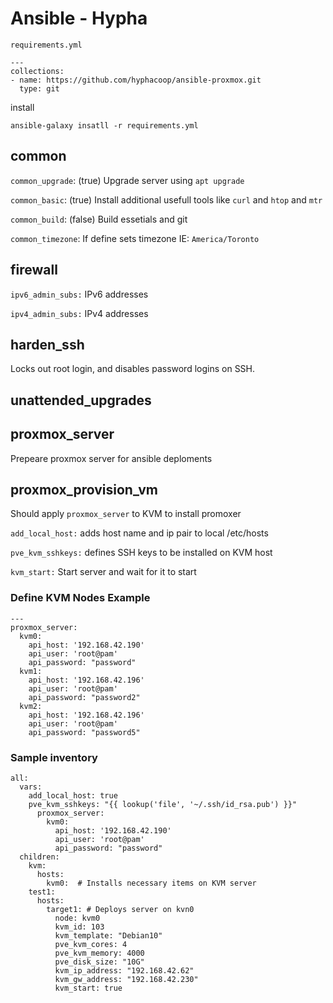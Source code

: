 # Ansible - Hypha


`requirements.yml`
```
---
collections:
- name: https://github.com/hyphacoop/ansible-proxmox.git
  type: git
```
install

```
ansible-galaxy insatll -r requirements.yml
```
## common

`common_upgrade`: (true) Upgrade server using `apt upgrade`

`common_basic`: (true) Install additional usefull tools like `curl` and `htop` and `mtr`

`common_build`: (false) Build essetials and git

`common_timezone`: If define sets timezone IE: `America/Toronto`

## firewall

`ipv6_admin_subs:` IPv6 addresses

`ipv4_admin_subs:` IPv4 addresses

## harden_ssh

Locks out root login, and disables password logins on SSH.

## unattended_upgrades

## proxmox_server

Prepeare proxmox server for ansible deploments

## proxmox_provision_vm

Should apply `proxmox_server` to KVM to install promoxer

`add_local_host:` adds host name and ip pair to local /etc/hosts

`pve_kvm_sshkeys:` defines SSH keys to be installed on KVM host

`kvm_start:` Start server and wait for it to start


### Define KVM Nodes Example

```
---
proxmox_server:
  kvm0:
    api_host: '192.168.42.190'
    api_user: 'root@pam'
    api_password: "password"
  kvm1:
    api_host: '192.168.42.196'
    api_user: 'root@pam'
    api_password: "password2"
  kvm2:
    api_host: '192.168.42.196'
    api_user: 'root@pam'
    api_password: "password5"
```

### Sample inventory

```
all:
  vars:
    add_local_host: true
    pve_kvm_sshkeys: "{{ lookup('file', '~/.ssh/id_rsa.pub') }}"
      proxmox_server:
        kvm0:
          api_host: '192.168.42.190'
          api_user: 'root@pam'
          api_password: "password"
  children:
    kvm:
      hosts:
        kvm0:  # Installs necessary items on KVM server
    test1:
      hosts:
        target1: # Deploys server on kvn0
          node: kvm0
          kvm_id: 103
          kvm_template: "Debian10"
          pve_kvm_cores: 4
          pve_kvm_memory: 4000
          pve_disk_size: "10G"
          kvm_ip_address: "192.168.42.62"
          kvm_gw_address: "192.168.42.230"
          kvm_start: true
```



